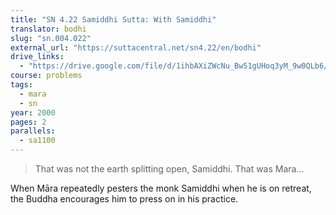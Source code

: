 ```yaml
---
title: "SN 4.22 Samiddhi Sutta: With Samiddhi"
translator: bodhi
slug: "sn.004.022"
external_url: "https://suttacentral.net/sn4.22/en/bodhi"
drive_links:
  - "https://drive.google.com/file/d/1ihbAXiZWcNu_Bw51gUHoq3yM_9w0QLb6/view?usp=drivesdk"
course: problems
tags:
  - mara
  - sn
year: 2000
pages: 2
parallels:
  - sa1100
---
```


> That was not the earth splitting open, Samiddhi. That was Mara...

When Māra repeatedly pesters the monk Samiddhi when he is on retreat, the Buddha encourages him to press on in his practice.
